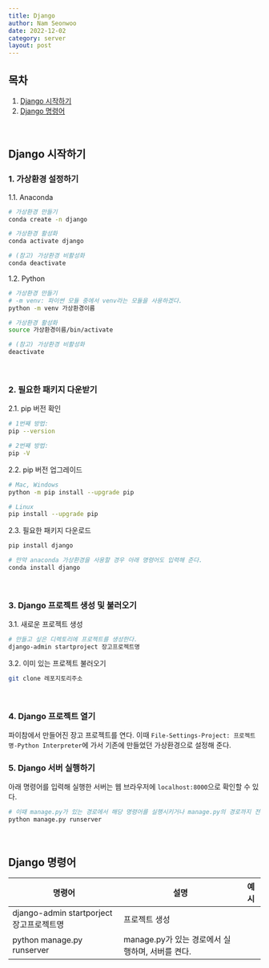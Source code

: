 ```yaml
---
title: Django
author: Nam Seonwoo
date: 2022-12-02
category: server
layout: post
---
```


## 목차
1. [Django 시작하기](#django-시작하기)
2. [Django 명령어](#django-명령어)

</br>

## Django 시작하기
### 1. 가상환경 설정하기 
1.1. Anaconda
```bash
# 가상환경 만들기
conda create -n django

# 가상환경 활성화
conda activate django

# (참고) 가상환경 비활성화
conda deactivate
```

1.2. Python
```bash
# 가상환경 만들기
# -m venv: 파이썬 모듈 중에서 venv라는 모듈을 사용하겠다.
python -m venv 가상환경이름

# 가상환경 활성화
source 가상환경이름/bin/activate

# (참고) 가상환경 비활성화
deactivate
```
</br>

### 2. 필요한 패키지 다운받기  
2.1. pip 버전 확인
```bash
# 1번째 방법:
pip --version

# 2번째 방법:
pip -V
```

2.2. pip 버전 업그레이드
```bash
# Mac, Windows
python -m pip install --upgrade pip

# Linux
pip install --upgrade pip
```

2.3. 필요한 패키지 다운로드
```bash
pip install django

# 만약 anaconda 가상환경을 사용할 경우 아래 명령어도 입력해 준다.
conda install django
```
</br>

### 3. Django 프로젝트 생성 및 불러오기
3.1. 새로운 프로젝트 생성
```bash
# 만들고 싶은 디렉토리에 프로젝트를 생성한다.
django-admin startproject 장고프로젝트명
```

3.2. 이미 있는 프로젝트 불러오기
```bash
git clone 레포지토리주소
```
</br>

### 4. Django 프로젝트 열기
파이참에서 만들어진 장고 프로젝트를 연다.
이때 `File-Settings-Project: 프로젝트명-Python Interpreter`에 가서 기존에 만들었던 가상환경으로 설정해 준다.
</br>

### 5. Django 서버 실행하기
아래 명령어를 입력해 실행한 서버는 웹 브라우저에 `localhost:8000`으로 확인할 수 있다.
```bash
# 이때 manage.py가 있는 경로에서 해당 명령어를 실행시키거나 manage.py의 경로까지 전부 적어야 한다.
python manage.py runserver
```
</br>

## Django 명령어
| 명령어 | 설명 | 예시 |
| ------ | ---- | ---- |
| django-admin startporject 장고프로젝트명 | 프로젝트 생성 | |
| python manage.py runserver | manage.py가 있는 경로에서 실행하며, 서버를 켠다. | |